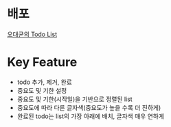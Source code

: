 # 배포

[오대균의 Todo List](https://daegyuns-todo-list.vercel.app/)

# Key Feature

- todo 추가, 제거, 완료
- 중요도 및 기한 설정
- 중요도 및 기한(시작일)을 기반으로 정렬된 list
- 중요도에 따라 다른 글자색(중요도가 높을 수록 더 진하게)
- 완료된 todo는 list의 가장 아래에 배치, 글자색 매우 연하게

